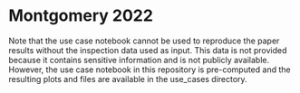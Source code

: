 # Montgomery 2022

Note that the use case notebook cannot be used to reproduce the paper results without the inspection data used as input. This data is not provided because it contains sensitive information and is not publicly available. However, the use case notebook in this repository is pre-computed and the resulting plots and files are available in the use_cases directory.

